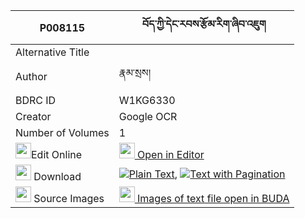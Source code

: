 |P008115|བོད་ཀྱི་དེང་རབས་རྩོམ་རིག་ཞིབ་འཇུག 
| --- | --- 
|Alternative Title |
|Author| རྣམ་སྲས།
|BDRC ID | W1KG6330
|Creator | Google OCR
|Number of Volumes| 1
|<img width="25" src="https://img.icons8.com/color/25/000000/edit-property.png">Edit Online| [<img width="25" src="https://avatars.githubusercontent.com/u/45091458?s=200&v=4"> Open in Editor](http://editor.openpecha.org/P008115)
|<img width="25" src="https://img.icons8.com/fluent/48/000000/download-2.png"/>  Download | [![](https://img.icons8.com/color/20/000000/txt.png)Plain Text](https://github.com/Openpecha/P008115/releases/download/v1/bo_kyi_deng_rab_tsomrik_shyibj_plain_P008115.zip), [![](https://img.icons8.com/color/20/000000/txt.png)Text with Pagination](https://github.com/Openpecha/P008115/releases/download/v1/bo_kyi_deng_rab_tsomrik_shyibj_pages_P008115.zip)
|<img width="25" src="https://img.icons8.com/plasticine/100/000000/pictures-folder.png"/>  Source Images | [<img width="25" src="https://library.bdrc.io/icons/BUDA-small.svg"> Images of text file open in BUDA](https://library.bdrc.io/show/bdr:W1KG6330)